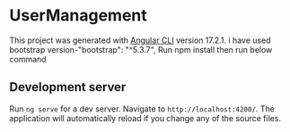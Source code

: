 # UserManagement

This project was generated with [Angular CLI](https://github.com/angular/angular-cli) version 17.2.1.
i have used bootstrap version-"bootstrap": "^5.3.7",
Run npm install
then run below command
## Development server
Run `ng serve` for a dev server. Navigate to `http://localhost:4200/`. The application will automatically reload if you change any of the source files.

